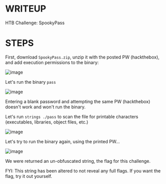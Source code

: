 # WRITEUP

HTB Challenge: SpookyPass

# STEPS

First, download `SpookyPass.zip`, unzip it with the posted PW (hackthebox), and add execution permissions to the binary:

![image](https://github.com/user-attachments/assets/1ded8b0d-2311-4579-9aa7-79512fd532ee)

Let's run the binary `pass`

![image](https://github.com/user-attachments/assets/8924e3be-aff4-4c71-9697-defa892b91c2)

Entering a blank password and attempting the same PW (hackthebox) doesn't work and won't run the binary.

Let's run `strings ./pass` to scan the file for printable characters (executables, libraries, object files, etc.)

![image](https://github.com/user-attachments/assets/63f9a5ea-3a6d-4188-b902-73355e023a4f)

Let's try to run the binary again, using the printed PW...

![image](https://github.com/user-attachments/assets/85606f9b-b417-4c7b-a935-a90822f67c3e)


We were returned an un-obfuscated string, the flag for this challenge.

FYI: This string has been altered to not reveal any full flags. If you want the flag, try it out yourself.
